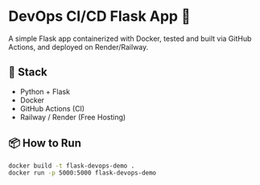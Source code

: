 # DevOps CI/CD Flask App 🚀

A simple Flask app containerized with Docker, tested and built via GitHub Actions, and deployed on Render/Railway.

## 🔧 Stack

- Python + Flask
- Docker
- GitHub Actions (CI)
- Railway / Render (Free Hosting)

## 📦 How to Run

```bash
docker build -t flask-devops-demo .
docker run -p 5000:5000 flask-devops-demo
